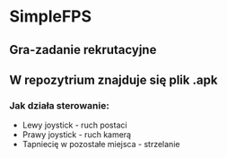 # SimpleFPS
## Gra-zadanie rekrutacyjne
## W repozytrium znajduje się plik .apk
### Jak działa sterowanie:
- Lewy joystick - ruch postaci
- Prawy joystick - ruch kamerą
- Tapniecię w pozostałe miejsca - strzelanie
